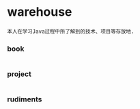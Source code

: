 # warehouse
```
本人在学习Java过程中所了解到的技术、项目等存放地.
```
### book
```
```

### project
```
```

### rudiments
```
```

